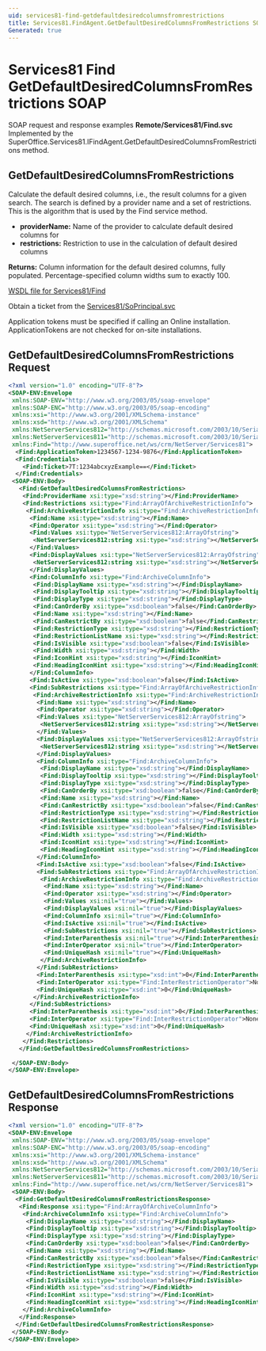 ```yaml
---
uid: services81-find-getdefaultdesiredcolumnsfromrestrictions
title: Services81.FindAgent.GetDefaultDesiredColumnsFromRestrictions SOAP
Generated: true
---
```


# Services81 Find GetDefaultDesiredColumnsFromRestrictions SOAP

SOAP request and response examples **Remote/Services81/Find.svc**
Implemented by the <see cref="M:SuperOffice.Services81.IFindAgent.GetDefaultDesiredColumnsFromRestrictions">SuperOffice.Services81.IFindAgent.GetDefaultDesiredColumnsFromRestrictions</see> method.

## GetDefaultDesiredColumnsFromRestrictions

Calculate the default desired columns, i.e., the result columns for a given search. The search is defined by a provider name and a set of restrictions. This is the algorithm that is used by the Find service method.

* **providerName:** Name of the provider to calculate default desired columns for
* **restrictions:** Restriction to use in the calculation of default desired columns

**Returns:** Column information for the default desired columns, fully populated. Percentage-specified column widths sum to exactly 100.


[WSDL file for Services81/Find](../Services81-Find.md)

Obtain a ticket from the [Services81/SoPrincipal.svc](../SoPrincipal/SoPrincipal.md)

Application tokens must be specified if calling an Online installation. ApplicationTokens are not checked for on-site installations.

## GetDefaultDesiredColumnsFromRestrictions Request

```xml
<?xml version="1.0" encoding="UTF-8"?>
<SOAP-ENV:Envelope
 xmlns:SOAP-ENV="http://www.w3.org/2003/05/soap-envelope"
 xmlns:SOAP-ENC="http://www.w3.org/2003/05/soap-encoding"
 xmlns:xsi="http://www.w3.org/2001/XMLSchema-instance"
 xmlns:xsd="http://www.w3.org/2001/XMLSchema"
 xmlns:NetServerServices812="http://schemas.microsoft.com/2003/10/Serialization/Arrays"
 xmlns:NetServerServices811="http://schemas.microsoft.com/2003/10/Serialization/"
 xmlns:Find="http://www.superoffice.net/ws/crm/NetServer/Services81">
  <Find:ApplicationToken>1234567-1234-9876</Find:ApplicationToken>
  <Find:Credentials>
    <Find:Ticket>7T:1234abcxyzExample==</Find:Ticket>
  </Find:Credentials>
 <SOAP-ENV:Body>
   <Find:GetDefaultDesiredColumnsFromRestrictions>
    <Find:ProviderName xsi:type="xsd:string"></Find:ProviderName>
    <Find:Restrictions xsi:type="Find:ArrayOfArchiveRestrictionInfo">
     <Find:ArchiveRestrictionInfo xsi:type="Find:ArchiveRestrictionInfo">
      <Find:Name xsi:type="xsd:string"></Find:Name>
      <Find:Operator xsi:type="xsd:string"></Find:Operator>
      <Find:Values xsi:type="NetServerServices812:ArrayOfstring">
       <NetServerServices812:string xsi:type="xsd:string"></NetServerServices812:string>
      </Find:Values>
      <Find:DisplayValues xsi:type="NetServerServices812:ArrayOfstring">
       <NetServerServices812:string xsi:type="xsd:string"></NetServerServices812:string>
      </Find:DisplayValues>
      <Find:ColumnInfo xsi:type="Find:ArchiveColumnInfo">
       <Find:DisplayName xsi:type="xsd:string"></Find:DisplayName>
       <Find:DisplayTooltip xsi:type="xsd:string"></Find:DisplayTooltip>
       <Find:DisplayType xsi:type="xsd:string"></Find:DisplayType>
       <Find:CanOrderBy xsi:type="xsd:boolean">false</Find:CanOrderBy>
       <Find:Name xsi:type="xsd:string"></Find:Name>
       <Find:CanRestrictBy xsi:type="xsd:boolean">false</Find:CanRestrictBy>
       <Find:RestrictionType xsi:type="xsd:string"></Find:RestrictionType>
       <Find:RestrictionListName xsi:type="xsd:string"></Find:RestrictionListName>
       <Find:IsVisible xsi:type="xsd:boolean">false</Find:IsVisible>
       <Find:Width xsi:type="xsd:string"></Find:Width>
       <Find:IconHint xsi:type="xsd:string"></Find:IconHint>
       <Find:HeadingIconHint xsi:type="xsd:string"></Find:HeadingIconHint>
      </Find:ColumnInfo>
      <Find:IsActive xsi:type="xsd:boolean">false</Find:IsActive>
      <Find:SubRestrictions xsi:type="Find:ArrayOfArchiveRestrictionInfo">
       <Find:ArchiveRestrictionInfo xsi:type="Find:ArchiveRestrictionInfo">
        <Find:Name xsi:type="xsd:string"></Find:Name>
        <Find:Operator xsi:type="xsd:string"></Find:Operator>
        <Find:Values xsi:type="NetServerServices812:ArrayOfstring">
         <NetServerServices812:string xsi:type="xsd:string"></NetServerServices812:string>
        </Find:Values>
        <Find:DisplayValues xsi:type="NetServerServices812:ArrayOfstring">
         <NetServerServices812:string xsi:type="xsd:string"></NetServerServices812:string>
        </Find:DisplayValues>
        <Find:ColumnInfo xsi:type="Find:ArchiveColumnInfo">
         <Find:DisplayName xsi:type="xsd:string"></Find:DisplayName>
         <Find:DisplayTooltip xsi:type="xsd:string"></Find:DisplayTooltip>
         <Find:DisplayType xsi:type="xsd:string"></Find:DisplayType>
         <Find:CanOrderBy xsi:type="xsd:boolean">false</Find:CanOrderBy>
         <Find:Name xsi:type="xsd:string"></Find:Name>
         <Find:CanRestrictBy xsi:type="xsd:boolean">false</Find:CanRestrictBy>
         <Find:RestrictionType xsi:type="xsd:string"></Find:RestrictionType>
         <Find:RestrictionListName xsi:type="xsd:string"></Find:RestrictionListName>
         <Find:IsVisible xsi:type="xsd:boolean">false</Find:IsVisible>
         <Find:Width xsi:type="xsd:string"></Find:Width>
         <Find:IconHint xsi:type="xsd:string"></Find:IconHint>
         <Find:HeadingIconHint xsi:type="xsd:string"></Find:HeadingIconHint>
        </Find:ColumnInfo>
        <Find:IsActive xsi:type="xsd:boolean">false</Find:IsActive>
        <Find:SubRestrictions xsi:type="Find:ArrayOfArchiveRestrictionInfo">
         <Find:ArchiveRestrictionInfo xsi:type="Find:ArchiveRestrictionInfo">
          <Find:Name xsi:type="xsd:string"></Find:Name>
          <Find:Operator xsi:type="xsd:string"></Find:Operator>
          <Find:Values xsi:nil="true"></Find:Values>
          <Find:DisplayValues xsi:nil="true"></Find:DisplayValues>
          <Find:ColumnInfo xsi:nil="true"></Find:ColumnInfo>
          <Find:IsActive xsi:nil="true"></Find:IsActive>
          <Find:SubRestrictions xsi:nil="true"></Find:SubRestrictions>
          <Find:InterParenthesis xsi:nil="true"></Find:InterParenthesis>
          <Find:InterOperator xsi:nil="true"></Find:InterOperator>
          <Find:UniqueHash xsi:nil="true"></Find:UniqueHash>
         </Find:ArchiveRestrictionInfo>
        </Find:SubRestrictions>
        <Find:InterParenthesis xsi:type="xsd:int">0</Find:InterParenthesis>
        <Find:InterOperator xsi:type="Find:InterRestrictionOperator">None</Find:InterOperator>
        <Find:UniqueHash xsi:type="xsd:int">0</Find:UniqueHash>
       </Find:ArchiveRestrictionInfo>
      </Find:SubRestrictions>
      <Find:InterParenthesis xsi:type="xsd:int">0</Find:InterParenthesis>
      <Find:InterOperator xsi:type="Find:InterRestrictionOperator">None</Find:InterOperator>
      <Find:UniqueHash xsi:type="xsd:int">0</Find:UniqueHash>
     </Find:ArchiveRestrictionInfo>
    </Find:Restrictions>
   </Find:GetDefaultDesiredColumnsFromRestrictions>

 </SOAP-ENV:Body>
</SOAP-ENV:Envelope>

```


## GetDefaultDesiredColumnsFromRestrictions Response

```xml
<?xml version="1.0" encoding="UTF-8"?>
<SOAP-ENV:Envelope
 xmlns:SOAP-ENV="http://www.w3.org/2003/05/soap-envelope"
 xmlns:SOAP-ENC="http://www.w3.org/2003/05/soap-encoding"
 xmlns:xsi="http://www.w3.org/2001/XMLSchema-instance"
 xmlns:xsd="http://www.w3.org/2001/XMLSchema"
 xmlns:NetServerServices812="http://schemas.microsoft.com/2003/10/Serialization/Arrays"
 xmlns:NetServerServices811="http://schemas.microsoft.com/2003/10/Serialization/"
 xmlns:Find="http://www.superoffice.net/ws/crm/NetServer/Services81">
 <SOAP-ENV:Body>
  <Find:GetDefaultDesiredColumnsFromRestrictionsResponse>
   <Find:Response xsi:type="Find:ArrayOfArchiveColumnInfo">
    <Find:ArchiveColumnInfo xsi:type="Find:ArchiveColumnInfo">
     <Find:DisplayName xsi:type="xsd:string"></Find:DisplayName>
     <Find:DisplayTooltip xsi:type="xsd:string"></Find:DisplayTooltip>
     <Find:DisplayType xsi:type="xsd:string"></Find:DisplayType>
     <Find:CanOrderBy xsi:type="xsd:boolean">false</Find:CanOrderBy>
     <Find:Name xsi:type="xsd:string"></Find:Name>
     <Find:CanRestrictBy xsi:type="xsd:boolean">false</Find:CanRestrictBy>
     <Find:RestrictionType xsi:type="xsd:string"></Find:RestrictionType>
     <Find:RestrictionListName xsi:type="xsd:string"></Find:RestrictionListName>
     <Find:IsVisible xsi:type="xsd:boolean">false</Find:IsVisible>
     <Find:Width xsi:type="xsd:string"></Find:Width>
     <Find:IconHint xsi:type="xsd:string"></Find:IconHint>
     <Find:HeadingIconHint xsi:type="xsd:string"></Find:HeadingIconHint>
    </Find:ArchiveColumnInfo>
   </Find:Response>
  </Find:GetDefaultDesiredColumnsFromRestrictionsResponse>
 </SOAP-ENV:Body>
</SOAP-ENV:Envelope>

```


